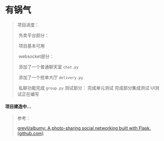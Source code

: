 # 有锅气

> 项目进度：
>
> ​	外卖平台部分：
>
> ​		项目基本可用
>
> ​	websocket部分：
>
> ​		添加了一个普通聊天室 `chat.py`
>
> ​		添加了一个抢单大厅 `delivery.py`
>
> ​		私聊功能完成 `group.py`
> 测试部分：
>     完成单元测试
>     完成部分集成测试
>     UI测试正在编写

#### 项目建造中…

> 参考：
>
> [greyli/albumy: A photo-sharing social networking built with Flask. (github.com)](https://github.com/greyli/albumy)

